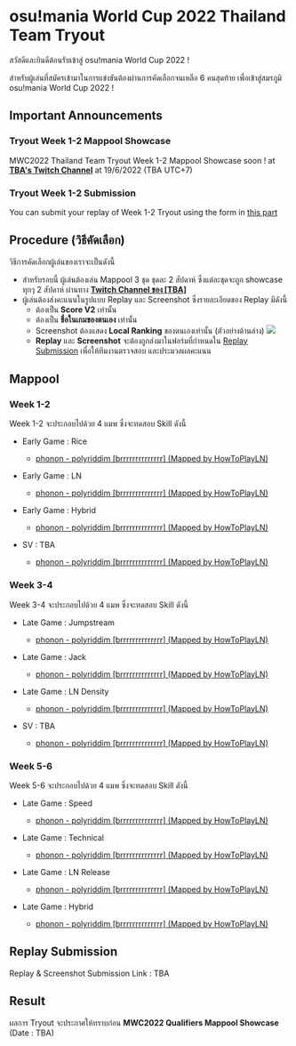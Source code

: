 # osu!mania World Cup 2022 Thailand Team Tryout

สวัสดีและยินดีต้อนรับเข้าสู่ osu!mania World Cup 2022 !

สำหรับผู้เล่นที่สมัครเข้ามาในการแข่งขันต้องผ่านการคัดเลือกจนเหลือ 6 คนสุดท้าย เพื่อเข้าสู่สมรภูมิ osu!mania World Cup 2022 !

## Important Announcements

### Tryout Week 1-2 Mappool Showcase 

MWC2022 Thailand Team Tryout Week 1-2 Mappool Showcase soon ! at [**TBA's Twitch Channel**](https://www.youtube.com/watch?v=dQw4w9WgXcQ) at 19/6/2022 (TBA UTC+7)

### Tryout Week 1-2 Submission

You can submit your replay of Week 1-2 Tryout using the form in [this part](#replay-submission)

## Procedure (วิธีคัดเลือก)

วิธีการคัดเลือกผู้เล่นของเราจะเป็นดังนี้
- สำหรับรอบนี้ ผู้เล่นต้องเล่น Mappool 3 ชุด ชุดละ 2 สัปดาห์ ซึ่งแต่ละชุดจะถูก showcase ทุกๆ 2 สัปดาห์ ผ่านทาง [**Twitch Channel ของ [TBA]**](https://www.youtube.com/watch?v=dQw4w9WgXcQ)
- ผู้เล่นต้องส่งคะแนนในรูปแบบ Replay และ Screenshot ซึ่งรายละเอียดของ Replay มีดังนี้
    - ต้องเป็น **Score V2** เท่านั้น
    - ต้องเป็น **ชื่อในเกมของตนเอง** เท่านั้น
    - Screenshot ต้องแสดง **Local Ranking** ของตนเองเท่านั้น (ตัวอย่างด้านล่าง)
    ![](https://cdn.discordapp.com/attachments/385423571314540545/911253915872411718/screenshot1238.jpg)
    - **Replay** และ **Screenshot** จะต้องถูกส่งมาในฟอร์มที่กำหนดใน [Replay Submission](#replay-submission) เพื่อให้ทีมงานตรวจสอบ และประมวลผลคะแนน

## Mappool

### Week 1-2

Week 1-2 จะประกอบไปด้วย 4 แมพ ซึ่งจะทดสอบ Skill ดังนี้

- Early Game : Rice
    - [phonon - polyriddim [brrrrrrrrrrrrrr] (Mapped by HowToPlayLN)](https://osu.ppy.sh/beatmapsets/1182702#mania/2465806)

- Early Game : LN
    - [phonon - polyriddim [brrrrrrrrrrrrrr] (Mapped by HowToPlayLN)](https://osu.ppy.sh/beatmapsets/1182702#mania/2465806)

- Early Game : Hybrid
    - [phonon - polyriddim [brrrrrrrrrrrrrr] (Mapped by HowToPlayLN)](https://osu.ppy.sh/beatmapsets/1182702#mania/2465806)

- SV : TBA
    - [phonon - polyriddim [brrrrrrrrrrrrrr] (Mapped by HowToPlayLN)](https://osu.ppy.sh/beatmapsets/1182702#mania/2465806)

### Week 3-4

Week 3-4 จะประกอบไปด้วย 4 แมพ ซึ่งจะทดสอบ Skill ดังนี้

- Late Game : Jumpstream
    - [phonon - polyriddim [brrrrrrrrrrrrrr] (Mapped by HowToPlayLN)](https://osu.ppy.sh/beatmapsets/1182702#mania/2465806)

- Late Game : Jack
    - [phonon - polyriddim [brrrrrrrrrrrrrr] (Mapped by HowToPlayLN)](https://osu.ppy.sh/beatmapsets/1182702#mania/2465806)

- Late Game : LN Density
    - [phonon - polyriddim [brrrrrrrrrrrrrr] (Mapped by HowToPlayLN)](https://osu.ppy.sh/beatmapsets/1182702#mania/2465806)

- SV : TBA
    - [phonon - polyriddim [brrrrrrrrrrrrrr] (Mapped by HowToPlayLN)](https://osu.ppy.sh/beatmapsets/1182702#mania/2465806)

### Week 5-6

Week 5-6 จะประกอบไปด้วย 4 แมพ ซึ่งจะทดสอบ Skill ดังนี้

- Late Game : Speed
    - [phonon - polyriddim [brrrrrrrrrrrrrr] (Mapped by HowToPlayLN)](https://osu.ppy.sh/beatmapsets/1182702#mania/2465806)

- Late Game : Technical
    - [phonon - polyriddim [brrrrrrrrrrrrrr] (Mapped by HowToPlayLN)](https://osu.ppy.sh/beatmapsets/1182702#mania/2465806)

- Late Game : LN Release
    - [phonon - polyriddim [brrrrrrrrrrrrrr] (Mapped by HowToPlayLN)](https://osu.ppy.sh/beatmapsets/1182702#mania/2465806)

- Late Game : Hybrid
    - [phonon - polyriddim [brrrrrrrrrrrrrr] (Mapped by HowToPlayLN)](https://osu.ppy.sh/beatmapsets/1182702#mania/2465806)

## Replay Submission

Replay & Screenshot Submission Link : TBA

## Result

ผลการ Tryout จะประกาศให้ทราบก่อน **MWC2022 Qualifiers Mappool Showcase** (Date : TBA)
